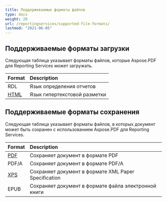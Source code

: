 ```yaml
---
title: Поддерживаемые форматы файлов
type: docs
weight: 20
url: /reportingservices/supported-file-formats/
lastmod: "2021-06-05"
---
```


## Поддерживаемые форматы загрузки

Следующая таблица указывает форматы файлов, которые Aspose.PDF для Reporting Services может загружать.

|**Format**|**Description**|
| :- | :- |
|RDL|Язык определения отчетов|
|[HTML](https://docs.fileformat.com/web/html/)|Язык гипертекстовой разметки|

## Поддерживаемые форматы сохранения

Следующая таблица указывает форматы файлов, в которых документ может быть сохранен с использованием Aspose.PDF для Reporting Services.

|**Format**|**Description**|
| :- | :- |
|[PDF](https://docs.fileformat.com/pdf/)|Сохраняет документ в формате PDF|
|PDF/A |Сохраняет документ в формате PDF/A|
|[XPS](https://docs.fileformat.com/page-description-language/xps/)|Сохраняет документ в формате XML Paper Specification|
|EPUB|Сохраняет документ в формате файла электронной книги|